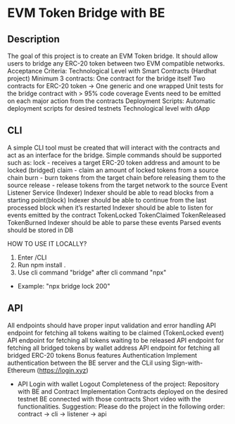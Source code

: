 # EVM Token Bridge with BЕ

## Description

The goal of this project is to create an EVM Token bridge. It should allow users to bridge any ERC-20 token between two EVM compatible networks.
Acceptance Criteria:
Technological Level with Smart Contracts (Hardhat project)
Minimum 3 contracts:
One contract for the bridge itself
Two contracts for ERC-20 token -> One generic and one wrapped
Unit tests for the bridge contract with > 95% code coverage
Events need to be emitted on each major action from the contracts
Deployment Scripts:
Automatic deployment scripts for desired testnets
Technological level with dApp

## CLI

A simple CLI tool must be created that will interact with the contracts and act as an interface for the bridge.
Simple commands should be supported such as:
lock - receives a target ERC-20 token address and amount to be locked (bridged)
claim - claim an amount of locked tokens from a source chain
burn - burn tokens from the target chain before releasing them to the source
release - release tokens from the target network to the source
Event Listener Service (Indexer)
Indexer should be able to read blocks from a starting point(block)
Indexer should be able to continue from the last processed block when it’s restarted
Indexer should be able to listen for events emitted by the contract
TokenLocked
TokenClaimed
TokenReleased
TokenBurned
Indexer should be able to parse these events
Parsed events should be stored in DB

HOW TO USE IT LOCALLY?

1. Enter /CLI
2. Run npm install .
3. Use cli command "bridge" after cli command "npx"

- Example: "npx bridge lock 200"

## API

All endpoints should have proper input validation and error handling
API endpoint for fetching all tokens waiting to be claimed (TokenLocked event)
API endpoint for fetching all tokens waiting to be released
API endpoint for fetching all bridged tokens by wallet address
API endpoint for fetching all bridged ERC-20 tokens
Bonus features
Authentication
Implement authentication between the BE server and the CLiI using Sign-with-Ethereum (https://login.xyz)

- API Login with wallet
  Logout
  Completeness of the project:
  Repository with BE and Contract Implementation
  Contracts deployed on the desired testnet
  BE connected with those contracts
  Short video with the functionalities.
  Suggestion: Please do the project in the following order: contract -> cli -> listener -> api
